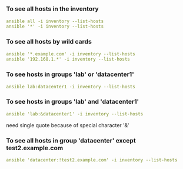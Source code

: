 #
### To see all hosts in the inventory
```yaml
ansible all -i inventory --list-hosts
ansible '*' -i inventory --list-hosts
```
### To see all hosts by wild cards
```yaml
ansible '*.example.com' -i inventory --list-hosts
ansible '192.168.1.*' -i inventory --list-hosts
```
### To see hosts in groups 'lab' or 'datacenter1'
```yaml
ansible lab:datacenter1 -i inventory --list-hosts
```
### To see hosts in groups 'lab' and 'datacenter1'
```yaml
ansible 'lab:&datacenter1' -i inventory --list-hosts
```
need single quote because of special character '&'
### To see all hosts in group 'datacenter' except test2.example.com
```yaml
ansible 'datacenter:!test2.example.com' -i inventory --list-hosts
```
